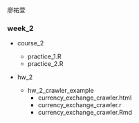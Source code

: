 廖祐萱
### week_2

- course_2
    - practice_1.R
    - practice_2.R
    
- hw_2
    - hw_2_crawler_example
        - currency_exchange_crawler.html
        - currency_exchange_crawler.r
        - currency_exchange_crawler.Rmd
